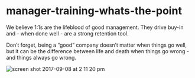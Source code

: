 # manager-training-whats-the-point

We believe 1:1s are the lifeblood of good management. They drive buy-in and - when done well - are a strong retention tool. 

Don’t forget, being a “good” company doesn’t matter when things go well, but it can be the difference between life and death when things go wrong - and things always go wrong.


![screen shot 2017-09-08 at 2 11 20 pm](https://user-images.githubusercontent.com/18661767/30225211-a40c6482-949f-11e7-8227-3c7dd366af16.png)
